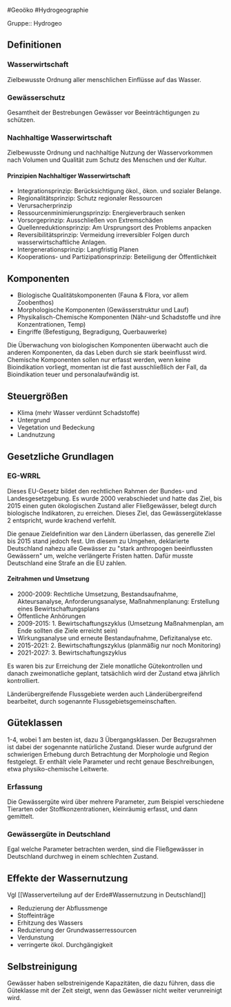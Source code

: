 #Geoöko #Hydrogeographie 

Gruppe:: Hydrogeo

## Definitionen

### Wasserwirtschaft

Zielbewusste Ordnung aller menschlichen Einflüsse auf das Wasser.

### Gewässerschutz

Gesamtheit der Bestrebungen Gewässer vor Beeinträchtigungen zu schützen.

### Nachhaltige Wasserwirtschaft

Zielbewusste Ordnung und nachhaltige Nutzung der Wasservorkommen nach Volumen und Qualität zum Schutz des Menschen und der Kultur.

#### Prinzipien Nachhaltiger Wasserwirtschaft

- Integrationsprinzip: Berücksichtigung ökol., ökon. und sozialer Belange.
- Regionalitätsprinzip: Schutz regionaler Ressourcen
- Verursacherprinzip
- Ressourcenminimierungsprinzip: Energieverbrauch senken
- Vorsorgeprinzip: Ausschließen von Extremschäden
- Quellenreduktionsprinzip: Am Ursprungsort des Problems anpacken
- Reversibilitätsprinzip: Vermeidung irreversibler Folgen durch wasserwirtschaftliche Anlagen.
- Intergenerationsprinzip: Langfristig Planen
- Kooperations- und Partizipationsprinzip: Beteiligung der Öffentlichkeit

## Komponenten

- Biologische Qualitätskomponenten (Fauna & Flora, vor allem Zoobenthos)
- Morphologische Komponenten (Gewässerstruktur und Lauf)
- Physikalisch-Chemische Komponenten (Nähr-und Schadstoffe und ihre Konzentrationen, Temp)
- Eingriffe (Befestigung, Begradigung, Querbauwerke)

Die Überwachung von biologischen Komponenten überwacht auch die anderen Komponenten, da das Leben durch sie stark beeinflusst wird. Chemische Komponenten sollen nur erfasst werden, wenn keine Bioindikation vorliegt, momentan ist die fast ausschließlich der Fall, da Bioindikation teuer und personalaufwändig ist.

## Steuergrößen

- Klima (mehr Wasser verdünnt Schadstoffe)
- Untergrund
- Vegetation und Bedeckung
- Landnutzung

## Gesetzliche Grundlagen

### EG-WRRL

Dieses EU-Gesetz bildet den rechtlichen Rahmen der Bundes- und Landesgesetzgebung. Es wurde 2000 verabschiedet und hatte das Ziel, bis 2015 einen guten ökologischen Zustand aller Fließgewässer, belegt durch biologische Indikatoren, zu erreichen. Dieses Ziel, das Gewässergüteklasse 2 entspricht, wurde krachend verfehlt.

Die genaue Zieldefinition war den Ländern überlassen, das generelle Ziel bis 2015 stand jedoch fest. Um diesem zu Umgehen, deklarierte Deutschland nahezu alle Gewässer zu "stark anthropogen beeinflussten Gewässern" um, welche verlängerte Fristen hatten. Dafür musste Deutschland eine Strafe an die EU zahlen.

#### Zeitrahmen und Umsetzung

- 2000-2009: Rechtliche Umsetzung, Bestandsaufnahme, Akteursanalyse, Anforderungsanalyse, Maßnahmenplanung: Erstellung eines Bewirtschaftungsplans
- Öffentliche Anhörungen
- 2009-2015: 1. Bewirtschaftungszyklus (Umsetzung Maßnahmenplan, am Ende sollten die Ziele erreicht sein)
- Wirkungsanalyse und erneute Bestandaufnahme, Defizitanalyse etc.
- 2015-2021: 2. Bewirtschaftungszyklus (planmäßig nur noch Monitoring)
- 2021-2027: 3. Bewirtschaftungszyklus

Es waren bis zur Erreichung der Ziele monatliche Gütekontrollen und danach zweimonatliche geplant, tatsächlich wird der Zustand etwa jährlich kontrolliert.

Länderübergreifende Flussgebiete werden auch Länderübergreifend bearbeitet, durch sogenannte Flussgebietsgemeinschaften.

## Güteklassen

1-4, wobei 1 am besten ist, dazu 3 Übergangsklassen. Der Bezugsrahmen ist dabei der sogenannte natürliche Zustand. Dieser wurde aufgrund der schwierigen Erhebung durch Betrachtung der Morphologie und Region festgelegt. Er enthält viele Parameter und recht genaue Beschreibungen, etwa physiko-chemische Leitwerte.

### Erfassung

Die Gewässergüte wird über mehrere Parameter, zum Beispiel verschiedene Tierarten oder Stoffkonzentrationen, kleinräumig erfasst, und dann gemittelt.

### Gewässergüte in Deutschland

Egal welche Parameter betrachten werden, sind die Fließgewässer in Deutschland durchweg in einem schlechten Zustand. 

## Effekte der Wassernutzung

Vgl [[Wasserverteilung auf der Erde#Wassernutzung in Deutschland]]

- Reduzierung der Abflussmenge
- Stoffeinträge
- Erhitzung des Wassers
- Reduzierung der Grundwasserressourcen
- Verdunstung
- verringerte ökol. Durchgängigkeit

## Selbstreinigung

Gewässer haben selbstreinigende Kapazitäten, die dazu führen, dass die Güteklasse mit der Zeit steigt, wenn das Gewässer nicht weiter verunreinigt wird.

